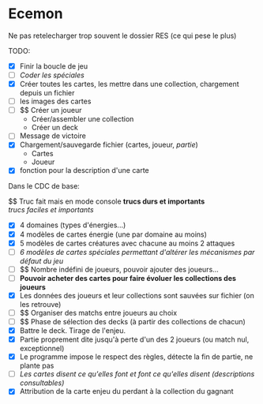 # Ecemon
Ne pas retelecharger trop souvent le dossier RES (ce qui pese le plus)

TODO:

- [x] Finir la boucle de jeu
- [ ] *Coder les spéciales*
- [x] Créer toutes les cartes, les mettre dans une collection, chargement depuis un fichier
- [ ] les images des cartes
- [ ] $$ Créer un joueur
    * Créer/assembler une collection
    * Créer un deck
- [ ] Message de victoire
- [x] Chargement/sauvegarde fichier (cartes, joueur, *partie*)
    * Cartes
    * Joueur
- [x] fonction pour la description d'une carte
 
Dans le CDC de base:

$$ Truc fait mais en mode console
**trucs durs et importants**  
*trucs faciles et importants*  

- [X] 4 domaines (types d'énergies...)
- [x] 4 modèles de cartes énergie (une par domaine au moins)
- [x] 5 modèles de cartes créatures avec chacune au moins 2 attaques
- [ ] *6 modèles de cartes spéciales permettant d'altérer les mécanismes par défaut du jeu*
- [ ] $$ Nombre indéfini de joueurs, pouvoir ajouter des joueurs...
- [ ] **Pouvoir acheter des cartes pour faire évoluer les collections des joueurs**
- [x] Les données des joueurs et leur collections sont sauvées sur fichier (on les retrouve)
- [ ] $$ Organiser des matchs entre joueurs au choix
- [ ] $$ Phase de sélection des decks (à partir des collections de chacun)
- [x] Battre le deck. Tirage de l'enjeu.
- [X] Partie proprement dite jusqu'à perte d'un des 2 joueurs (ou match nul, exceptionnel)
- [X] Le programme impose le respect des règles, détecte la fin de partie, ne plante pas
- [ ] *Les cartes disent ce qu'elles font et font ce qu'elles disent (descriptions consultables)*
- [x] Attribution de la carte enjeu du perdant à la collection du gagnant
